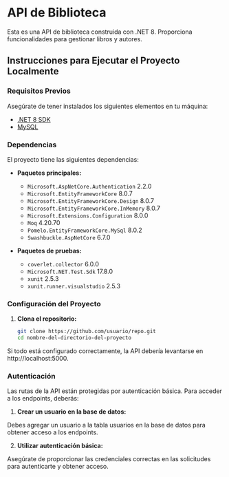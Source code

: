 # API de Biblioteca

Esta es una API de biblioteca construida con .NET 8. Proporciona funcionalidades para gestionar libros y autores.

## Instrucciones para Ejecutar el Proyecto Localmente

### Requisitos Previos

Asegúrate de tener instalados los siguientes elementos en tu máquina:

- [.NET 8 SDK](https://dotnet.microsoft.com/download/dotnet/8.0)
- [MySQL](https://dev.mysql.com/downloads/installer/)

### Dependencias

El proyecto tiene las siguientes dependencias:

- **Paquetes principales:**
  - `Microsoft.AspNetCore.Authentication` 2.2.0
  - `Microsoft.EntityFrameworkCore` 8.0.7
  - `Microsoft.EntityFrameworkCore.Design` 8.0.7
  - `Microsoft.EntityFrameworkCore.InMemory` 8.0.7
  - `Microsoft.Extensions.Configuration` 8.0.0
  - `Moq` 4.20.70
  - `Pomelo.EntityFrameworkCore.MySql` 8.0.2
  - `Swashbuckle.AspNetCore` 6.7.0

- **Paquetes de pruebas:**
  - `coverlet.collector` 6.0.0
  - `Microsoft.NET.Test.Sdk` 17.8.0
  - `xunit` 2.5.3
  - `xunit.runner.visualstudio` 2.5.3

### Configuración del Proyecto

1. **Clona el repositorio:**

   ```bash
   git clone https://github.com/usuario/repo.git
   cd nombre-del-directorio-del-proyecto
Si todo está configurado correctamente, la API debería levantarse en http://localhost:5000.

### Autenticación
Las rutas de la API están protegidas por autenticación básica. Para acceder a los endpoints, deberás:

1. **Crear un usuario en la base de datos:**

Debes agregar un usuario a la tabla usuarios en la base de datos para obtener acceso a los endpoints.

2. **Utilizar autenticación básica:**

Asegúrate de proporcionar las credenciales correctas en las solicitudes para autenticarte y obtener acceso. 
